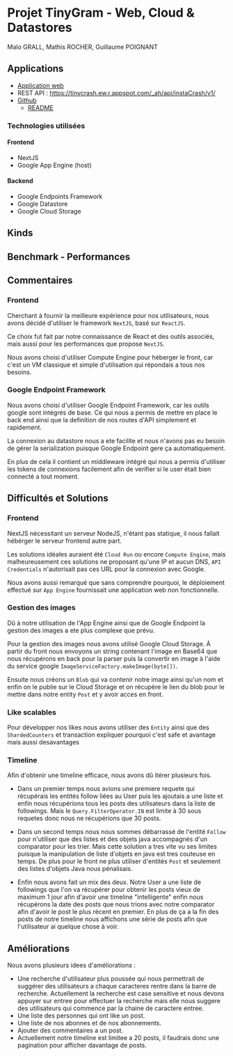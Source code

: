 # Projet TinyGram - Web, Cloud & Datastores
Malo GRALL, Mathis ROCHER, Guillaume POIGNANT

## Applications
- [Application web](http://univ-cloud.ew.r.appspot.com/)
- REST API : https://tinycrash.ew.r.appspot.com/_ah/api/instaCrash/v1/
- [Github](https://github.com/grallm/m1-google-cloud/)
  - [README](https://github.com/grallm/m1-google-cloud/blob/main/README.md)

### Technologies utilisées
#### Frontend
- NextJS
- Google App Engine (host)

#### Backend
- Google Endpoints Framework
- Google Datastore
- Google Cloud Storage


## Kinds

## Benchmark - Performances


## Commentaires
### Frontend
Cherchant à fournir la meilleure expérience pour nos utilisateurs, nous avons décidé d'utiliser le framework `NextJS`, basé sur `ReactJS`.

Ce choix fut fait par notre connaissance de React et des outils associés, mais aussi pour les performances que propose `NextJS`.

Nous avons choisi d'utiliser Compute Engine pour héberger le front, car c'est un VM classique et simple d'utilisation qui répondais a tous nos besoins. 

### Google Endpoint Framework

Nous avons choisi d'utiliser Google Endpoint Framework, car les outils google sont intégrés de base. Ce qui nous a permis 
de mettre en place le back end ainsi que la definition de nos routes d'API simplement et rapidement.

La connexion au datastore nous a ete facilite et nous n'avons pas eu besoin de gérer la serialization puisque Google Endpoint gere ça automatiquement. 

En plus de cela il contient un middleware intégré qui nous a permis d'utiliser les tokens de connexions facilement afin de verifier
si le user était bien connecté a tout moment.

## Difficultés et Solutions
### Frontend
NextJS nécessitant un serveur NodeJS, n'étant pas statique, il nous fallait hébérger le serveur frontend autre part.

Les solutions idéales auraient été `Cloud Run` ou encore `Compute Engine`, mais malheureusement ces solutions ne proposant qu'une IP et aucun DNS, `API Credentials` n'autorisait pas ces URL pour la connexion avec Google.

Nous avons aussi remarqué que sans comprendre pourquoi, le déploiement effectué sur `App Engine` fournissait une application web non fonctionnelle.

### Gestion des images

Dû à notre utilisation de l'App Engine ainsi que de Google Endpoint la gestion des images a ete plus complexe que prévu. 

Pour la gestion des images nous avons utilisé Google Cloud Storage. À partir du front nous envoyons un string contenant
l'image en Base64 que nous récupérons en back pour la parser puis la convertir en image à l'aide du service google `ImageServiceFactory.makeImage(byte[])`.

Ensuite nous créons un `Blob` qui va contenir notre image ainsi qu'un nom et enfin on le publie sur le Cloud Storage 
et on récupère le lien du blob pour le mettre dans notre entity `Post` et y avoir acces en front.

### Like scalables 
Pour développer nos likes nous avons utiliser des `Entity` ainsi que des `ShardedCounters` et transaction expliquer 
pourquoi c'est safe et avantage mais aussi desavantages

### Timeline
Afin d'obtenir une timeline efficace, nous avons dû itérer plusieurs fois. 

- Dans un premier temps nous avions une premiere requete qui récupérais les entités follow liées au User puis les ajoutais 
a une liste et enfin nous récupérions tous les posts des utilisateurs dans la liste de followings.
Mais le `Query.FilterOperator.IN` est limite à 30 sous requetes donc nous ne récupérions que 30 posts. 

- Dans un second temps nous nous sommes débarrassé de l'entité `Follow` pour n'utiliser que des listes et des objets java 
accompagnés d'un comparator pour les trier. Mais cette solution a tres vite vu ses limites puisque la manipulation de liste 
d'objets en java est tres couteuse en temps.
De plus pour le front ne plus utiliser d'entités `Post` et seulement des listes d'objets Java nous pénalisais.

- Enfin nous avons fait un mix des deux. Notre User a une liste de followings que l'on va récupérer pour obtenir les posts
vieux de maximum 1 jour afin d'avoir une timeline "intelligente" enfin nous récupérons la date des posts que nous trions avec notre
comparator afin d'avoir le post le plus récent en premier. En plus de ça a la fin des posts de notre timeline nous affichons une 
série de posts afin que l'utilisateur ai quelque chose à voir.


## Améliorations
Nous avons plusieurs idees d'améliorations :
- Une recherche d'utilisateur plus poussée qui nous permettrait de suggérer des utilisateurs a chaque caracteres rentre dans la barre de
recherche. Actuellement la recherche est case sensitive et nous devons appuyer sur entree pour effectuer la recherche mais elle nous suggere 
des utilisateurs qui commence par la chaine de caractere entree.
- Une liste des personnes qui ont like un post.
- Une liste de nos abonnes et de nos abonnements.
- Ajouter des commentaires a un post.
- Actuellement notre timeline est limitee a 20 posts, il faudrais donc une pagination pour afficher davantage de posts.
